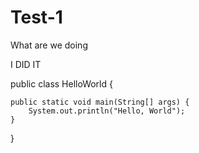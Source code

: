 # Test-1
What are we doing


I DID IT

public class HelloWorld {

    public static void main(String[] args) {
        System.out.println("Hello, World");
    }

}
